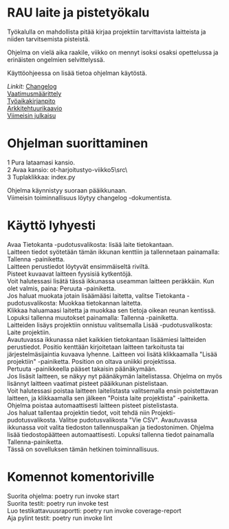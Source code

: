 # RAU laite ja pistetyökalu

Työkalulla on mahdollista pitää kirjaa projektiin tarvittavista laitteista ja niiden tarvitsemista pisteistä.  

Ohjelma on vielä aika raakile, viikko on mennyt isoksi osaksi opettelussa ja erinäisten ongelmien selvittelyssä.  

Käyttöohjeessa on lisää tietoa ohjelman käytöstä.

*Linkit:* [Changelog](https://github.com/attesan/ot-harjoitustyo/blob/master/dokumentaatio/changelog.md)  
[Vaatimusmäärittely](https://github.com/attesan/ot-harjoitustyo/blob/master/dokumentaatio/vaatimusmaarittely.md)  
[Työaikakirjanpito](https://github.com/attesan/ot-harjoitustyo/blob/master/dokumentaatio/tyoaikakirjanpito.md)  
[Arkkitehtuurikaavio](https://github.com/attesan/ot-harjoitustyo/blob/master/dokumentaatio/arkkitehtuuri.md)  
[Viimeisin julkaisu](https://github.com/attesan/ot-harjoitustyo/releases/tag/loppupalautus)  
  
# Ohjelman suorittaminen  
1 Pura lataamasi kansio.  
2 Avaa kansio: ot-harjoitustyo-viikko5\src\  
3 Tuplaklikkaa: index.py  

Ohjelma käynnistyy suoraan pääikkunaan.  
Viimeisin toiminnallisuus löytyy changelog -dokumentista.  
  
# Käyttö lyhyesti  
Avaa Tietokanta -pudotusvalikosta: lisää laite tietokantaan.  
Laitteen tiedot syötetään tämän ikkunan kenttiin ja tallennetaan painamalla: Tallenna -painiketta.  
Laitteen perustiedot löytyvät ensimmäiseltä riviltä.  
Pisteet kuvaavat laitteen fyysisiä kytkentöjä.  
Voit halutessasi lisätä tässä ikkunassa useamman laitteen peräkkäin. Kun olet valmis, paina: Peruuta -painiketta.  
Jos haluat muokata jotain lisäämääsi laitetta, valitse Tietokanta -pudotusvalikosta: Muokkaa tietokannan laitetta.  
Klikkaa haluamaasi laitetta ja muokkaa sen tietoja oikean reunan kentissä. Lopuksi tallenna muutokset painamalla: Tallenna -painiketta.  
Laitteiden lisäys projektiin onnistuu valitsemalla Lisää -pudotusvalikosta: Laite projektiin.  
Avautuvassa ikkunassa näet kaikkien tietokantaan lisäämiesi laitteiden perustiedot. Positio kenttään kirjoitetaan laitteen tarkoitusta tai järjestelmäsijaintia kuvaava lyhenne. Laitteen voi lisätä klikkaamalla "Lisää projektiin" -painiketta. Position on oltava uniikki projektissa.  
Pertuuta -painikkeella pääset takaisin päänäkymään.  
Jos lisäsit laitteen, se näkyy nyt päänäkymän laitelistassa. Ohjelma on myös lisännyt laitteen vaatimat pisteet pääikkunan pistelistaan.  
Voit halutessasi poistaa laitteen laitelistasta valitsemalla ensin poistettavan laitteen, ja klikkaamalla sen jälkeen "Poista laite projektista" -painiketta.  
Ohjelma poistaa automaattisesti laitteen pisteet pistelistasta.  
Jos haluat tallentaa projektin tiedot, voit tehdä niin Projekti-pudotusvalikosta. Valitse pudotusvalikosta "Vie CSV". Avautuvassa ikkunassa voit valita tiedoston tallennuspaikan ja tiedostonimen. Ohjelma lisää tiedostopäätteen automaattisesti. Lopuksi tallenna tiedot painamalla Tallenna-painiketta.  
Tässä on sovelluksen tämän hetkinen toiminnallisuus.

# Komennot komentoriville 
Suorita ohjelma: poetry run invoke start  
Suorita testit: poetry run invoke test  
Luo testikattavuusraportti: poetry run invoke coverage-report  
Aja pylint testit: poetry run invoke lint  
